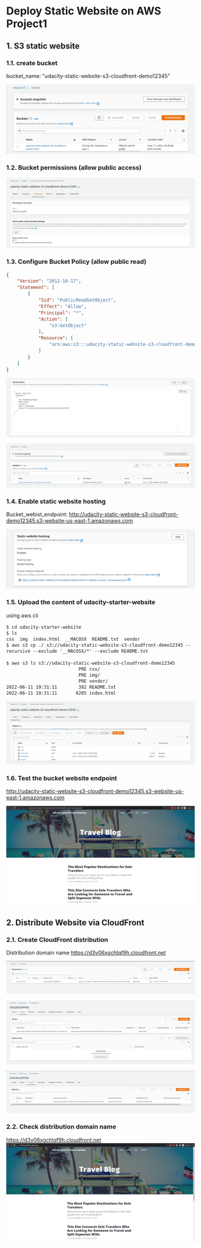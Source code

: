 # Deploy Static Website on AWS Project1

## 1. S3 static website

### 1.1. create bucket
bucket_name: "udacity-static-website-s3-cloudfront-demo12345"

![](./vx_images/339155320226945.png)

### 1.2. Bucket permissions (allow public access)

![](./vx_images/519423921232089.png)

### 1.3. Configure Bucket Policy (allow public read)

```json
{
    "Version": "2012-10-17",
    "Statement": [
        {
            "Sid": "PublicReadGetObject",
            "Effect": "Allow",
            "Principal": "*",
            "Action": [
                "s3:GetObject"
            ],
            "Resource": [
                "arn:aws:s3:::udacity-static-website-s3-cloudfront-demo12345/*"
            ]
        }
    ]
}
```

![](./vx_images/153104721249969.png)

![](./vx_images/4573222237438.png)

### 1.4. Enable static website hosting
Bucket_webist_endpoint:
http://udacity-static-website-s3-cloudfront-demo12345.s3-website-us-east-1.amazonaws.com

![](./vx_images/492015520247111.png)

### 1.5. Upload the content of udacity-starter-website
using aws cli

```
$ cd udacity-starter-website
$ ls
css  img  index.html  __MACOSX  README.txt  vendor
$ aws s3 cp ./ s3://udacity-static-website-s3-cloudfront-demo12345 --recursive --exclude '__MACOSX/*' --exclude README.txt

$ aws s3 ls s3://udacity-static-website-s3-cloudfront-demo12345
                           PRE css/
                           PRE img/
                           PRE vendor/
2022-06-11 19:31:11        382 README.txt
2022-06-11 19:31:11       6285 index.html
```

![](./vx_images/100833321236335.png)


### 1.6. Test the bucket website endpoint
http://udacity-static-website-s3-cloudfront-demo12345.s3-website-us-east-1.amazonaws.com

![](./vx_images/140855121247573.png)


## 2. Distribute Website via CloudFront
### 2.1. Create CloudFront distribution
Distribution domain name
https://d3v06xgchlqf9h.cloudfront.net


![](./vx_images/497840522245075.png)

![](./vx_images/331630722226316.png)

![](./vx_images/36290822248756.png)

### 2.2. Check distribution domain name
https://d3v06xgchlqf9h.cloudfront.net
![](vx_images/202990922243892.png)

